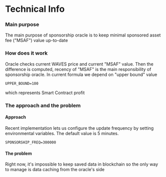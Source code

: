 
# Technical Info

### Main purpose

The main purpose of sponsorship oracle is to keep
minimal sponsored asset fee ("MSAF") value up-to-date

### How does it work

Oracle checks current WAVES price and current "MSAF" value. Then the difference is computed, recency of "MSAF" is the main responsibility of sponsorship oracle. In current formula we depend on "upper bound" value

```
UPPER_BOUND=100
```

which represents Smart Contract profit

### The approach and the problem

#### Approach

Recent implementation lets us configure the update frequency by setting environmental variables.
The default value is 5 minutes.

```
SPONSORSHIP_FREQ=300000
```

#### The problem

Right now, it's impossible to keep saved data in blockchain so the only way to manage is data caching from
the oracle's side